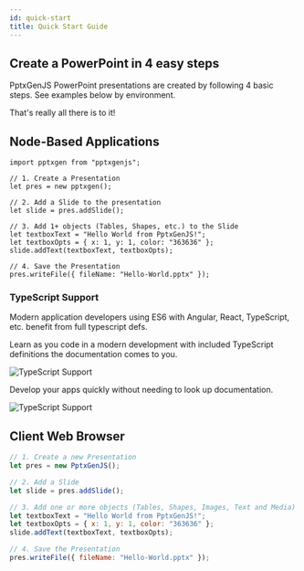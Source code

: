 ```yaml
---
id: quick-start
title: Quick Start Guide
---
```


## Create a PowerPoint in 4 easy steps

PptxGenJS PowerPoint presentations are created by following 4 basic steps. See examples below by environment.

That's really all there is to it!

## Node-Based Applications

```tsx title="HelloWorld.ts"
import pptxgen from "pptxgenjs";

// 1. Create a Presentation
let pres = new pptxgen();

// 2. Add a Slide to the presentation
let slide = pres.addSlide();

// 3. Add 1+ objects (Tables, Shapes, etc.) to the Slide
let textboxText = "Hello World from PptxGenJS!";
let textboxOpts = { x: 1, y: 1, color: "363636" };
slide.addText(textboxText, textboxOpts);

// 4. Save the Presentation
pres.writeFile({ fileName: "Hello-World.pptx" });
```

### TypeScript Support

Modern application developers using ES6 with Angular, React, TypeScript, etc. benefit from full typescript defs.

Learn as you code in a modern development with included TypeScript definitions the documentation comes to you.

![TypeScript Support](./assets/ex-typescript.png)

Develop your apps quickly without needing to look up documentation.

![TypeScript Support](./assets/ex-typescript-writefile.png)

## Client Web Browser

```javascript title="HelloWorld.js"
// 1. Create a new Presentation
let pres = new PptxGenJS();

// 2. Add a Slide
let slide = pres.addSlide();

// 3. Add one or more objects (Tables, Shapes, Images, Text and Media) to the Slide
let textboxText = "Hello World from PptxGenJS!";
let textboxOpts = { x: 1, y: 1, color: "363636" };
slide.addText(textboxText, textboxOpts);

// 4. Save the Presentation
pres.writeFile({ fileName: "Hello-World.pptx" });
```
